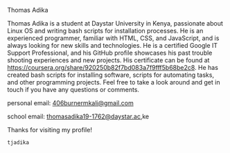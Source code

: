 Thomas Adika 
 
Thomas Adika is a student at Daystar University in Kenya, passionate about Linux OS and writing bash scripts for installation processes. He is an experienced programmer, familiar with HTML, CSS, and JavaScript, and is always looking for new skills and technologies. He is a certified Google IT Support Professional, and his GitHub profile showcases his past trouble shooting experiences and new projects. His certificate can be found at https://coursera.org/share/920250b82f7bd083a7f9fff5b68be2c8. He has created bash scripts for installing software, scripts for automating tasks, and other programming projects. Feel free to take a look around and get in touch if you have any questions or comments.
 

personal email: 406burnermkali@gmail.com


school email: thomasadika19-1762@daystar.ac,ke

Thanks for visiting my profile!

    tjadika
